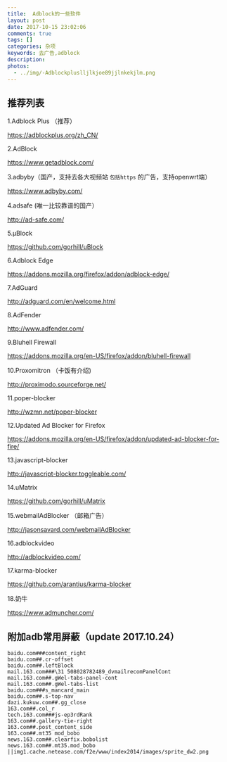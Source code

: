 ```yaml
---
title:  Adblock的一些软件
layout: post
date: 2017-10-15 23:02:06
comments: true
tags: []
categories: 杂项
keywords: 去广告,adblock
description:
photos:
  - ../img/-Adblockpluslljlkjoe89jjlnkekjlm.png
---
```


## 推荐列表

<!--more-->

1.Adblock Plus （推荐）

https://adblockplus.org/zh_CN/

2.AdBlock

https://www.getadblock.com/

3.adbyby（国产，支持去各大视频站 `包括https` 的广告，支持openwrt端）

https://www.adbyby.com/


4.adsafe (唯一比较靠谱的国产）

http://ad-safe.com/

5.µBlock

https://github.com/gorhill/uBlock

6.Adblock Edge

https://addons.mozilla.org/firefox/addon/adblock-edge/

7.AdGuard

http://adguard.com/en/welcome.html

8.AdFender

http://www.adfender.com/

9.Bluhell Firewall

https://addons.mozilla.org/en-US/firefox/addon/bluhell-firewall

10.Proxomitron （卡饭有介绍)

http://proximodo.sourceforge.net/

11.poper-blocker

http://wzmn.net/poper-blocker

12.Updated Ad Blocker for Firefox

https://addons.mozilla.org/en-US/firefox/addon/updated-ad-blocker-for-fire/

13.javascript-blocker

http://javascript-blocker.toggleable.com/

14.uMatrix

https://github.com/gorhill/uMatrix

15.webmailAdBlocker （邮箱广告）

http://jasonsavard.com/webmailAdBlocker

16.adblockvideo

http://adblockvideo.com/

17.karma-blocker

https://github.com/arantius/karma-blocker

18.奶牛

https://www.admuncher.com/


## 附加adb常用屏蔽（update 2017.10.24）
```
baidu.com###content_right
baidu.com##.cr-offset
baidu.com##.leftBlock
mail.163.com###\31 508028782489_dvmailrecomPanelCont
mail.163.com##.gWel-tabs-panel-cont
mail.163.com##.gWel-tabs-list
baidu.com###s_mancard_main
baidu.com##.s-top-nav
dazi.kukuw.com##.gg_close
163.com##.col_r
tech.163.com###js-ep3rdRank
163.com##.gallery-tie-right
163.com##.post_content_side
163.com##.mt35 mod_bobo
news.163.com##.clearfix.bobolist
news.163.com##.mt35.mod_bobo
||img1.cache.netease.com/f2e/www/index2014/images/sprite_dw2.png
```
